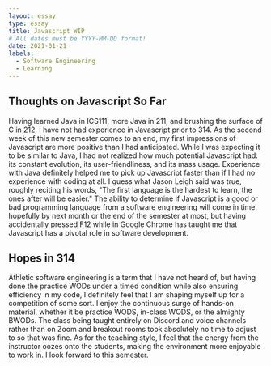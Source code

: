 ```yaml
---
layout: essay
type: essay
title: Javascript WIP
# All dates must be YYYY-MM-DD format!
date: 2021-01-21
labels:
  - Software Engineering
  - Learning
---
```


## Thoughts on Javascript So Far
Having learned Java in ICS111, more Java in 211, and brushing the surface of C in 212, I have not had experience in Javascript prior to 314. As the second week of this new semester comes to an end, my first impressions of Javascript are more positive than I had anticipated. While I was expecting it to be similar to Java, I had not realized how much potential Javascript had: its constant evolution, its user-friendliness, and its mass usage. Experience with Java definitely helped me to pick up Javascript faster than if I had no experience with coding at all. I guess what Jason Leigh said was true, roughly reciting his words, "The first language is the hardest to learn, the ones after will be easier." The ability to determine if Javascript is a good or bad programming language from a software engineering will come in time, hopefully by next month or the end of the semester at most, but having accidentally pressed F12 while in Google Chrome has taught me that Javascript has a pivotal role in software development. 

## Hopes in 314
Athletic software engineering is a term that I have not heard of, but having done the practice WODs under a timed condition while also ensuring efficiency in my code, I definitely feel that I am shaping myself up for a competition of some sort. I enjoy the continuous surge of hands-on material, whether it be practice WODS, in-class WODS, or the almighty BWODs. The class being taught entirely on Discord and voice channels rather than on Zoom and breakout rooms took absolutely no time to adjust to so that was fine. As for the teaching style, I feel that the energy from the instructor oozes onto the students, making the environment more enjoyable to work in. I look forward to this semester. 
